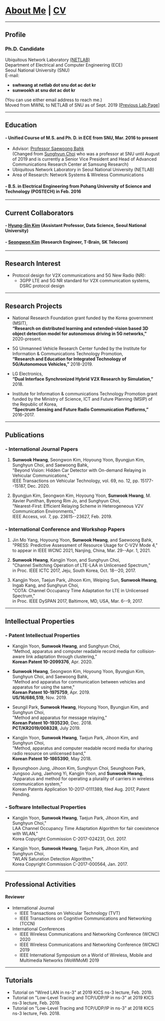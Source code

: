 
# [About Me](index) | [CV](CV_swhwang_210302.pdf)

---  
## Profile

### Ph.D. Candidate  
Ubiquitous Network Laboratory [(NETLAB)](http://netlab.snu.ac.kr)  
Department of Electrical and Computer Engineering (ECE)  
Seoul National University (SNU)  
E-mail: 
- **swhwang at netlab dot snu dot ac dot kr**
- **sunwookh at snu dot ac dot kr**  

(You can use either email address to reach me.)  
Moved from MWNL to NETLAB of SNU as of Sept. 2019 [[Previous Lab Page]](https://sites.google.com/a/mwnl.snu.ac.kr/www/)  

---  
## Education

#### - Unified Course of M.S. and Ph. D. in ECE from SNU, Mar. 2016 to present  
* Advisor: [Professor Saewoong Bahk](https://sites.google.com/site/netlabhome/people/faculty/)  
(Changed from [Sunghyun Choi](https://sites.google.com/view/sunghyun-chois-home) who was a professor at SNU until August of 2019 and is currently a Senior Vice President and Head of Advanced Communications Research Center
at Samsung Research)
* Ubiquitous Network Laboratory in Seoul National University (NETLAB)   
* Area of Research: Network Systems & Wireless Communications

#### - B.S. in Electrical Engineering from Pohang University of Science and Technology (POSTECH) in Feb. 2016

---  
## Current Collaborators

#### - [Hyung-Sin Kim](https://sites.google.com/site/hskiminthebody/home) (Assistant Professor, Data Science, Seoul National University)
#### - [Seongwon Kim](https://sites.google.com/a/mwnl.snu.ac.kr/www/people/seongwon-kim) (Research Engineer, T-Brain, SK Telecom)

---  
## Research Interest
- Protocol design for V2X communications and 5G New Radio (NR):
  - 3GPP LTE and 5G NR standard for V2X communication systems, DSRC protocol design
  
---   
## Research Projects

* National Research Foundation grant funded by the Korea government (MSIT),  
**“Research on distributed learning and extended-vision based 3D object detection model for autonomous driving in 5G networks,”** 2020-present.

* 5G Unmanned Vehicle Research Center funded by the Institute for Information & Communications Technology Promotion,  
**“Research and Education for Integrated Technology of 5G/Autonomous Vehicles,”** 2018-2019.

* LG Electronics,  
**“Dual Interface Synchronized Hybrid V2X Research by Simulation,”** 2018.

* Institute for Information & communications Technology Promotion grant funded by the Ministry of Science, ICT and Future Planning (MSIP) of the Republic of Korea,  
**“Spectrum Sensing and Future Radio Communication Platforms,”** 2016–2017.

---  
## Publications

### - International Journal Papers
1.  **Sunwook Hwang**, Seongwon Kim, Hoyoung Yoon, Byungjun Kim, Sunghyun Choi, and Saewoong Bahk,  
"Beyond Vision: Hidden Car Detector with On-demand Relaying in Vehicular Communications,"  
IEEE Transactions on Vehicular Technology, vol. 69, no. 12, pp. 15177--15187, Dec. 2020.

2. Byungjun Kim, Seongwon Kim, Hoyoung Yoon, **Sunwook Hwang**, M. Xavier Punithan, Byeong Rim Jo, and Sunghyun Choi,    
"Nearest-First: Efficient Relaying Scheme in Heterogeneous V2V Communication Environments,"  
IEEE Access, vol. 7, pp. 23615--23627, Feb. 2019.

### - International Conference and Workshop Papers
1. Jin Mo Yang, Hoyoung Yoon, **Sunwook Hwang**, and Saewoong Bahk, 
"PRESS: Predictive Assessment of Resource Usage for C-V2V Mode 4," 
to appear in IEEE WCNC 2021, Nanjing, China, Mar. 29--Apr. 1, 2021.

2. **Sunwook Hwang**, Kangjin Yoon, and Sunghyun Choi,  
"Channel Switching Operation of LTE-LAA in Unlicensed Spectrum,"  
in Proc. IEEE ICTC 2017, Jeju, South Korea, Oct. 18--20, 2017.  

3. Kangjin Yoon, Taejun Park, Jihoon Kim, Weiping Sun, **Sunwook Hwang**, Ingab Kang, and Sunghyun Choi,  
"COTA: Channel Occupancy Time Adaptation for LTE in Unlicensed Spectrum,"  
in Proc. IEEE DySPAN 2017, Baltimore, MD, USA, Mar. 6--9, 2017.

<!--
#### - Domestic Conference Papers
1. 황선욱, 윤호영, 김병준, 최성현, "C-V2X에서 효과적인 CAM 중계 방식의 필요성에 대한 고찰," 제29회 통신정보합동학술대회 (JCCI 2019), 강릉, 2019년 5월 1-3일.  

2. 황선욱, 손위평, 김병준, 윤호영, 박승일, 최성현, "MCS 조절에 따른 V2X 통신 성능 분석," 제28회 통신정보합동학술대회 (JCCI 2018), 여수, 2018년 5월 2-4일.  

3. 황선욱, 윤강진, 박태준, 김지훈, 최성현, "LTE-LAA 다중채널 접속기법의 성능향상 방법," 한국통신학회 2017년도 동계종합학술발표회, 강원 정선, 2017년 1월 20일.
-->

---  
## Intellectual Properties

### - Patent Intellectual Properties
* Kangjin Yoon, **Sunwook Hwang**, and Sunghyun Choi,  
“Method, apparatus and computer readable record media for collision-aware link adaptation through clustering,”  
**Korean Patent 10-2099376**, Apr. 2020.

* **Sunwook Hwang**, Seongwon Kim, Hoyoung Yoon, Byungjun Kim, Sunghyun Choi, and Saewoong Bahk,   
"Method and apparatus for communication between vehicles and apparatus for using the same,"   
**Korean Patent 10-1975759**, Apr. 2019.  
**US/16/686,519**, Nov. 2019.  

* Seungil Park, **Sunwook Hwang**, Hoyoung Yoon, Byungjun Kim, and Sunghyun Choi,  
"Method and apparatus for message relaying,"  
**Korean Patent 10-1935230**, Dec. 2018.  
**PCT/KR2019/008328**, July 2019.  

* Kangjin Yoon, **Sunwook Hwang**, Taejun Park, Jihoon Kim, and Sunghyun Choi,  
"Method, apparatus and computer readable record media for sharing radio resource on unlicensed band,"   
**Korean Patent 10-1865390**, May 2018.  

* Byounghoon Jung, Jihoon Kim, Sunghyun Choi, Seunghoon Park, Jungsoo Jung, Jaehong Yi, Kangjin Yoon, and **Sunwook Hwang**,  
“Apparatus and method for operating a plurality of carriers in wireless communication system,”  
Korean Patents Application 10-2017-0111389, filed Aug. 2017, Patent Pending.  

### - Software Intellectual Properties
* Kangjin Yoon, **Sunwook Hwang**, Taejun Park, Jihoon Kim, and Sunghyun Choi,"  
LAA Channel Occupancy Time Adaptation Algorithm for fair coexistence with WLAN,"  
Korea Copyright Commission C-2017-024231, Oct. 2017.  

* Kangjin Yoon, **Sunwook Hwang**, Taejun Park, Jihoon Kim, and Sunghyun Choi,  
"WLAN Saturation Detection Algorithm,"  
Korea Copyright Commission C-2017-000564, Jan. 2017.  

---  
## Professional Activities

#### Reviewer
- International Journal
  * IEEE Transactions on Vehicular Technology (TVT)
  * IEEE Transactions on Cognitive Communications and Networking (TCCN)
- International Conferences
  * IEEE Wireless Communications and Networking Conference (WCNC) 2020
  * IEEE Wireless Communications and Networking Conference (WCNC) 2019
  * IEEE International Symposium on a World of Wireless, Mobile and Multimedia Networks (WoWMoM) 2019
  
---  
## Tutorials

* Tutorial on "Wired LAN in ns-3" at 2019 KICS ns-3 lecture, Feb. 2019.
* Tutorial on "Low-Level Tracing and TCP/UDP/IP in ns-3" at 2019 KICS ns-3 lecture, Feb. 2019.
* Tutorial on "Low-Level Tracing and TCP/UDP/IP in ns-3" at 2018 KICS ns-3 lecture, Feb. 2018.

<!--
> This is a blockquote following a header.
>
> When something is important enough, you do it even if the odds are not in your favor.

#### Header 4

*   This is an unordered list following a header.
*   This is an unordered list following a header.
*   This is an unordered list following a header.

##### Header 5

1.  This is an ordered list following a header.
2.  This is an ordered list following a header.
3.  This is an ordered list following a header.

###### Header 6

| head1        | head two          | three |
|:-------------|:------------------|:------|
| ok           | good swedish fish | nice  |
| out of stock | good and plenty   | nice  |
| ok           | good `oreos`      | hmm   |
| ok           | good `zoute` drop | yumm  |

### There's a horizontal rule below this.

* * *

### Here is an unordered list:

*   Item foo
*   Item bar
*   Item baz
*   Item zip

### And an ordered list:

1.  Item one
1.  Item two
1.  Item three
1.  Item four

### And a nested list:

- level 1 item
  - level 2 item
  - level 2 item
    - level 3 item
    - level 3 item
- level 1 item
  - level 2 item
  - level 2 item
  - level 2 item
- level 1 item
  - level 2 item
  - level 2 item
- level 1 item

### Small image

![Octocat](https://github.githubassets.com/images/icons/emoji/octocat.png)

### Large image

![Branching](https://guides.github.com/activities/hello-world/branching.png)


### Definition lists can be used with HTML syntax.

<dl>
<dt>Name</dt>
<dd>Godzilla</dd>
<dt>Born</dt>
<dd>1952</dd>
<dt>Birthplace</dt>
<dd>Japan</dd>
<dt>Color</dt>
<dd>Green</dd>
</dl>

```
Long, single-line code blocks should not wrap. They should horizontally scroll if they are too long. This line should be long enough to demonstrate this.
```

```
The final element.
```
-->
